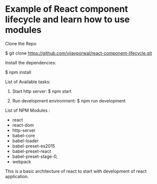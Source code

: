 # Example of React component lifecycle and learn how to use modules

Clone the Repo

$ git clone https://github.com/vijayporwal/react-component-lifecycle.git

Install the dependencies:

$ npm install

List of Available tasks:

1. Start http server: $ npm start

2. Run development environment: $ npm run development

List of NPM Modules :
- react
- react-dom
- http-server
- babel-core
- babel-loader
- babel-preset-es2015
- babel-preset-react
- babel-preset-stage-0,
- webpack


This is a basic architecture of react to start with development of react application. 

